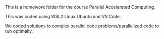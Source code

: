 This is a homework folder for the course Parallel Accelerated Computing.

This was coded using WSL2 Linux Ubuntu and VS Code.

We coded solutions to complex parallel code problems/parallalized code to run optimally.
